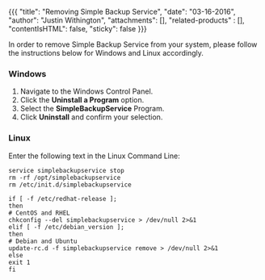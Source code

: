 {{{
  "title": "Removing Simple Backup Service",
  "date": "03-16-2016",
  "author": "Justin Withington",
  "attachments": [],
  "related-products" : [],
  "contentIsHTML": false,
  "sticky": false
}}}

In order to remove Simple Backup Service from your system, please follow the instructions below for Windows and Linux accordingly.

### Windows

1. Navigate to the Windows Control Panel.
2. Click the **Uninstall a Program** option.
3. Select the **SimpleBackupService** Program.
4. Click **Uninstall** and confirm your selection.

### Linux
Enter the following text in the Linux Command Line:

```
service simplebackupservice stop
rm -rf /opt/simplebackupservice
rm /etc/init.d/simplebackupservice

if [ -f /etc/redhat-release ];
then
# CentOS and RHEL
chkconfig --del simplebackupservice > /dev/null 2>&1
elif [ -f /etc/debian_version ];
then
# Debian and Ubuntu
update-rc.d -f simplebackupservice remove > /dev/null 2>&1
else
exit 1
fi
```
